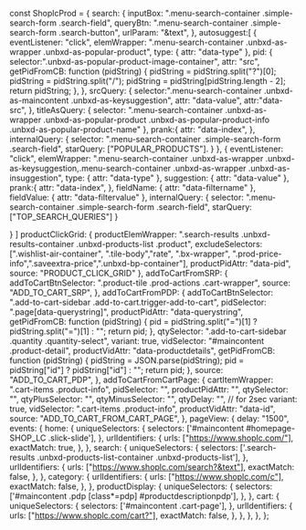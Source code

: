 const ShoplcProd = {
  search: {
    inputBox: ".menu-search-container .simple-search-form .search-field",
    queryBtn: ".menu-search-container .simple-search-form .search-button",
    urlParam: "&text",
  },
autosuggest:[
  {
    eventListener: "click",
    elemWrapper: ".menu-search-container .unbxd-as-wrapper .unbxd-as-popular-product",
    type: {
      attr: "data-type"
    },
    pid: {
      selector:".unbxd-as-popular-product-image-container",
      attr: "src",
      getPidFromCB: function (pidString) {
        pidString = pidString.split("?")[0];
        pidString = pidString.split("/"); 
        pidString = pidString[pidString.length - 2];
        return pidString;
      },
    },
    srcQuery: {
      selector:".menu-search-container .unbxd-as-maincontent  .unbxd-as-keysuggestion",
      attr: "data-value",
      attr:"data-src",
    },
    titleAsQuery: {
      selector: ".menu-search-container .unbxd-as-wrapper .unbxd-as-popular-product .unbxd-as-popular-product-info .unbxd-as-popular-product-name"
    },
     prank:{
      attr: "data-index",
    },
    internalQuery: {
      selector: ".menu-search-container .simple-search-form .search-field",
      starQuery: ["POPULAR_PRODUCTS"].
    }
  },
  {
    eventListener: "click",
    elemWrapper: ".menu-search-container .unbxd-as-wrapper .unbxd-as-keysuggestion,.menu-search-container .unbxd-as-wrapper .unbxd-as-insuggestion",
    type: {
      attr: "data-type"
    },
    suggestion: {
      attr: "data-value"
    },
     prank:{
      attr: "data-index",
    },
    fieldName: {
      attr: "data-filtername"
    },
    fieldValue: {
      attr: "data-filtervalue"
    },
    internalQuery: {
      selector: ".menu-search-container .simple-search-form .search-field",
      starQuery: ["TOP_SEARCH_QUERIES"]
    }

  }
]
  productClickGrid: {
    productElemWrapper: ".search-results .unbxd-results-container .unbxd-products-list .product",
    excludeSelectors: [".wishlist-air-container", ".tile-body","rate", ".bx-wrapper", ".prod-price-info",".saveextra-price",".unbxd-bp-container"],
    productPidAttr: "data-pid",
    source: "PRODUCT_CLICK_GRID"
  },
  addToCartFromSRP: {
    addToCartBtnSelector: ".product-tile .prod-actions .cart-wrapper",
    source: "ADD_TO_CART_SRP",
  },
  addToCartFromPDP: {
    addToCartBtnSelector: ".add-to-cart-sidebar .add-to-cart.trigger-add-to-cart",
    pidSelector: ".page[data-querystring]",
    productPidAttr: "data-querystring",
    getPidFromCB: function (pidString) {
        pid = pidString.split("=")[1] ? pidString.split("=")[1] : "";
        return pid;
    },
    qtySelector: ".add-to-cart-sidebar .quantity .quantity-select",
    variant: true,
    vidSelector: "#maincontent .product-detail",
    productVidAttr: "data-productdetails",
    getPidFromCB: function (pidString) {
        pidString = JSON.parse(pidString);
        pid = pidString["id"] ? pidString["id"] : "";
        return pid;
    },
    source: "ADD_TO_CART_PDP",
  },
  addToCartFromCartPage: {
    cartItemWrapper: ".cart-items .product-info",
    pidSelector: "",
    productPidAttr: "",
    qtySelector: "",
    qtyPlusSelector: "",
    qtyMinusSelector: "",
    qtyDelay: "", // for 2sec
    variant: true,
    vidSelector: ".cart-items .product-info",
    productVidAttr: "data-id",
    source: "ADD_TO_CART_FROM_CART_PAGE",
  },
  pageView: {
    delay: "1500",
    events: {
      home: {
        uniqueSelectors: {
          selectors: ['#maincontent #homepage-SHOP_LC .slick-slide'],
        },
        urlIdentifiers: {
          urls: ["https://www.shoplc.com/"],
          exactMatch: true,
        },
      },
      search: {
        uniqueSelectors: {
          selectors: ['.search-results .unbxd-products-list-container .unbxd-products-list'],
        },
        urlIdentifiers: {
          urls: ["https://www.shoplc.com/search?&text"],
          exactMatch: false,
        },
      },
      category: {
        urlIdentifiers: {
          urls: ["https://www.shoplc.com/c"],
          exactMatch: false,
        },
      },
      productDisplay: {
        uniqueSelectors: {
          selectors: ['#maincontent .pdp [class*=pdp] #productdescriptionpdp'],
        },
      },
      cart: {
        uniqueSelectors: {
          selectors: ['#maincontent .cart-page'],
        },
        urlIdentifiers: {
          urls: ["https://www.shoplc.com/cart?"],
          exactMatch: false,
        },
      },
    },
  },
};


